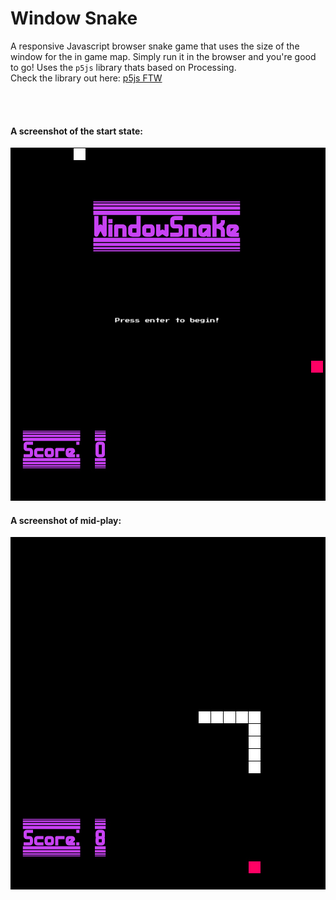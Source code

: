 # Window Snake

A responsive Javascript browser snake game that uses the size of the window for the in game map.
Simply run it in the browser and you're good to go! Uses the `p5js` library thats based on Processing. 
<br>Check the library out here: <a href="https://p5js.org/"> p5js FTW</a>

<br><br>
#### A screenshot of the start state:
![alt text](screenshots/start.jpg?raw=true "Screenshot")
<br>
#### A screenshot of mid-play:
![alt text](screenshots/midgame.jpg?raw=true "Screenshot")
